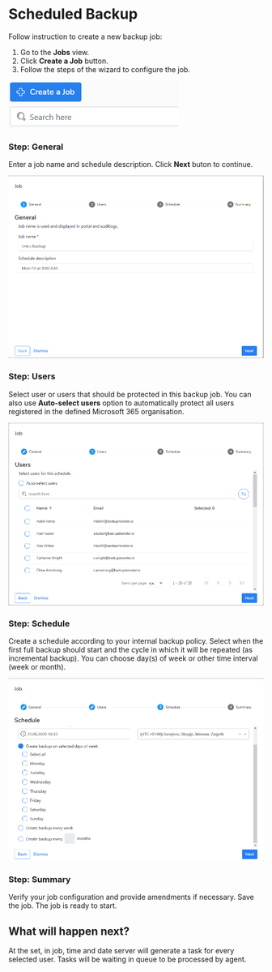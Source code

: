 # Scheduled Backup

Follow instruction to create a new backup job:

1. Go to the **Jobs** view. 
2. Click **Create a Job** button.
3. Follow the steps of the wizard to configure the job.

![](../../.gitbook/assets/kodo-cloud-administration-backup05.png)

### Step: General

Enter a job name and schedule description. Click **Next** buton to continue.

![](../../.gitbook/assets/kodo-cloud-administration-backup06.png)

### Step: Users

Select user or users that should be protected in this backup job. You can also use **Auto-select users** option to automatically protect all users registered in the defined Microsoft 365 organisation.

![](../../.gitbook/assets/kodo-cloud-administration-backup07.png)

### Step: Schedule

Create a schedule according to your internal backup policy.  Select when the first full backup should start and the cycle in which it will be repeated \(as incremental backup\). You can choose day\(s\) of week or other time interval \(week or month\).

![](../../.gitbook/assets/kodo-cloud-administration-backup08.png)

### Step: Summary

Verify your job configuration and provide amendments if necessary. Save the job. The job is ready to start.

## What will happen next?

At the set, in job, time and date server will generate a task for every selected user. Tasks will be waiting in queue to be processed by agent.


